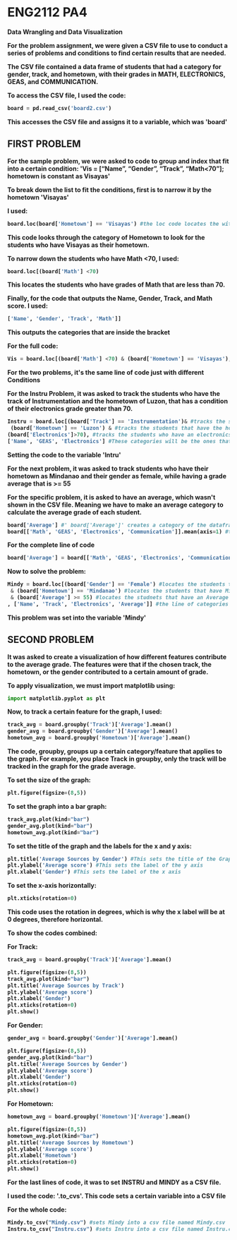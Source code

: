 # ENG2112 PA4


<b>Data Wrangling and Data Visualization <b>

For the problem assignment, we were given a CSV file to use to conduct a series of problems and conditions to find certain results that are needed.

The CSV file contained a data frame of students that had a category for gender, track, and hometown, with their grades in MATH, ELECTRONICS, GEAS, and COMMUNICATION.

To access the CSV file, I used the code:
``` python
board = pd.read_csv('board2.csv')
```
This accesses the CSV file and assigns it to a variable, which was 'board'

## FIRST PROBLEM

For the sample problem, we were asked to code to group and index that fit into a certain condition:
'Vis = [“Name”, “Gender”, “Track”, “Math<70”]; hometown is constant as Visayas'

To break down the list to fit the conditions, first is to narrow it by the hometown 'Visayas'

I used: 
``` python
board.loc(board['Hometown'] == 'Visayas') #the loc code locates the within the entire data from for a set category for a set condition.
```
This code looks through the category of Hometown to look for the students who have Visayas as their hometown.

To narrow down the students who have Math <70, I used:
``` python
board.loc[(board['Math'] <70)
```
This locates the students who have grades of Math that are less than 70.

Finally, for the code that outputs the Name, Gender, Track, and Math score. I used:
```python
['Name', 'Gender', 'Track', 'Math']]
```
This outputs the categories that are inside the bracket

For the full code: 
```python
Vis = board.loc[(board['Math'] <70) & (board['Hometown'] == 'Visayas'), ['Name', 'Gender', 'Track', 'Math']]
```


<b> For the two problems, it's the same line of code just with different Conditions <b>

For the Instru Problem, it was asked to track the students who have the track of Instrumentation and the hometown of Luzon, that has a condition of their electronics grade greater than 70.
```python
Instru = board.loc[(board['Track'] == 'Instrumentation')& #tracks the students with the Intrumentation track
 (board['Hometown'] == 'Luzon') & #tracks the students that have the hometown of Luzon
(board['Electronics']>70), #tracks the students who have an electronics grade greater than 70
['Name', 'GEAS', 'Electronics'] #These categories will be the ones that will be output when u run the code.
```
Setting the code to the variable 'Intru'

For the next problem, it was asked to track students who have their hometown as Mindanao and their gender as female, while having a grade average that is >= 55

For the specific problem, it is asked to have an average, which wasn't shown in the CSV file. Meaning we have to make an average category to calculate the average grade of each student.

``` python
board['Average'] #' board['Average']' creates a category of the dataframe that is named 'Average'
board[['Math', 'GEAS', 'Electronics', 'Communication']].mean(axis=1) #this computes the mean of Math, GEAS, Electronics, and Communications combined, while axis =1 puts the new category in a column
```
For the complete line of code
```python
board['Average'] = board[['Math', 'GEAS', 'Electronics', 'Communication']].mean(axis=1)
```
Now to solve the problem:
```python
Mindy = board.loc[(board['Gender'] == 'Female') #locates the students that have Female as their gender
 & (board['Hometown'] == 'Mindanao') #locates the students that have Mindanao as their Hometown
 & (board['Average'] >= 55) #locates the studnets that have an Average >=55
, ['Name', 'Track', 'Electronics', 'Average']] #the line of categories that will be output when you run the code.
```
This problem was set into the variable 'Mindy'


## SECOND PROBLEM

It was asked to create a visualization of how different features contribute to the average grade. The features were that if the chosen track, the hometown, or the gender contributed to a certain amount of grade.

To apply visualization, we must import matplotlib using:
```python
import matplotlib.pyplot as plt
```

Now, to track a certain feature for the graph, I used:
```python
track_avg = board.groupby('Track')['Average'].mean()
gender_avg = board.groupby('Gender')['Average'].mean()
hometown_avg = board.groupby('Hometown')['Average'].mean()
```
The code, groupby, groups up a certain category/feature that applies to the graph. 
For example, you place Track in groupby, only the track will be tracked in the graph for the grade average.

To set the size of the graph:
``` python
plt.figure(figsize=(8,5))
```

To set the graph into a bar graph:
```python
track_avg.plot(kind="bar")
gender_avg.plot(kind="bar")
hometown_avg.plot(kind="bar")
```

To set the title of the graph and the labels for the x and y axis:
```python
plt.title('Average Sources by Gender') #This sets the title of the Graph
plt.ylabel('Average score') #This sets the label of the y axis
plt.xlabel('Gender') #This sets the label of the x axis
```

To set the x-axis horizontally:
```python
plt.xticks(rotation=0)
```
This code uses the rotation in degrees, which is why the x label will be at 0 degrees, therefore horizontal.


To show the codes combined:

For Track:
```python
track_avg = board.groupby('Track')['Average'].mean()

plt.figure(figsize=(8,5))
track_avg.plot(kind="bar")
plt.title('Average Sources by Track')
plt.ylabel('Average score')
plt.xlabel('Gender')
plt.xticks(rotation=0)
plt.show()
```
For Gender:
``` python
gender_avg = board.groupby('Gender')['Average'].mean()

plt.figure(figsize=(8,5))
gender_avg.plot(kind="bar")
plt.title('Average Sources by Gender')
plt.ylabel('Average score')
plt.xlabel('Gender')
plt.xticks(rotation=0)
plt.show()
```
For Hometown:
``` python
hometown_avg = board.groupby('Hometown')['Average'].mean()

plt.figure(figsize=(8,5))
hometown_avg.plot(kind="bar")
plt.title('Average Sources by Hometown')
plt.ylabel('Average score')
plt.xlabel('Hometown')
plt.xticks(rotation=0)
plt.show()
```
For the last lines of code, it was to set INSTRU and MINDY as a CSV file.

I used the code: '.to_cvs'. This code sets a certain variable into a CSV file

For the whole code:
```python
Mindy.to_csv("Mindy.csv") #sets Mindy into a csv file named Mindy.csv
Instru.to_csv("Instru.csv") #sets Instru into a csv file named Instru.csv
```

